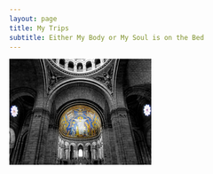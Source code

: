 ```yaml
---
layout: page
title: My Trips
subtitle: Either My Body or My Soul is on the Bed
---
```


<a><img src="Trips/paris.jpg" onmouseover="Paris, France"></a>
